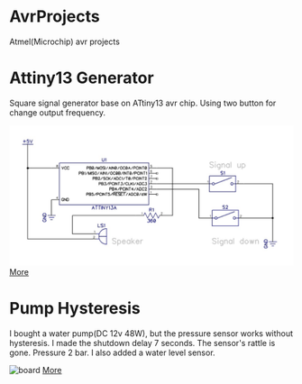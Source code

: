 # AvrProjects
Atmel(Microchip) avr projects

# Attiny13 Generator
Square signal generator base on ATtiny13 avr chip.
Using two button for change output frequency.

![circuit](./Attiny13-Generator/img/circuit.jpg)
[More](./Attiny13-Generator/README.md)

# Pump Hysteresis
I bought a water pump(DC 12v 48W), but the pressure sensor works without hysteresis.
I made the shutdown delay 7 seconds. The sensor's rattle is gone.
Pressure 2 bar.
I also added a water level sensor.


![board](./PumpHysteresis/img/board.jpg)
[More](./PumpHysteresis/README.md)